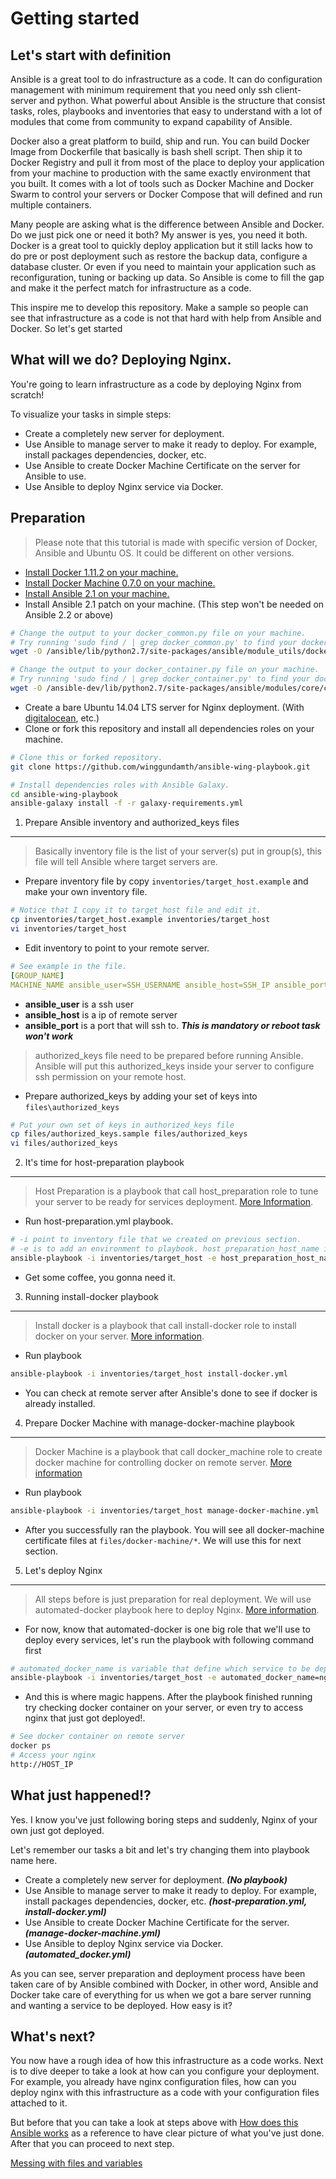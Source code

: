 Getting started
===========================================================================
Let's start with definition
---------------------------------------------------------------------------
Ansible is a great tool to do infrastructure as a code. It can do configuration management with minimum requirement that you need only ssh client-server and python. What powerful about Ansible is the structure that consist tasks, roles, playbooks and inventories that easy to understand with a lot of modules that come from community to expand capability of Ansible.

Docker also a great platform to build, ship and run. You can build Docker Image from Dockerfile that basically is bash shell script. Then ship it to Docker Registry and pull it from most of the place to deploy your application from your machine to production with the same exactly environment that you built. It comes with a lot of tools such as Docker Machine and Docker Swarm to control your servers or Docker Compose that will defined and run multiple containers.

Many people are asking what is the difference between Ansible and Docker. Do we just pick one or need it both? My answer is yes, you need it both. Docker is a great tool to quickly deploy application but it still lacks how to do pre or post deployment such as restore the backup data, configure a database cluster. Or even if you need to maintain your application such as reconfiguration, tuning or backing up data. So Ansible is come to fill the gap and make it the perfect match for infrastructure as a code.

This inspire me to develop this repository. Make a sample so people can see that infrastructure as a code is not that hard with help from Ansible and Docker. So let's get started

What will we do? Deploying Nginx.
---------------------------------------------------------------------------
You're going to learn infrastructure as a code by deploying Nginx from scratch!

To visualize your tasks in simple steps:

- Create a completely new server for deployment.
- Use Ansible to manage server to make it ready to deploy. For example, install packages dependencies, docker, etc.
- Use Ansible to create Docker Machine Certificate on the server for Ansible to use.
- Use Ansible to deploy Nginx service via Docker.

Preparation
---------------------------------------------------------------------------
> Please note that this tutorial is made with specific version of Docker, Ansible and Ubuntu OS. It could be different on other versions.

- [Install Docker 1.11.2 on your machine.](https://docs.docker.com/engine/installation/)
- [Install Docker Machine 0.7.0 on your machine.](https://docs.docker.com/machine/install-machine/)
- [Install Ansible 2.1 on your machine.](http://docs.ansible.com/ansible/intro_installation.html)
- Install Ansible 2.1 patch on your machine. (This step won't be needed on Ansible 2.2 or above)
```bash
# Change the output to your docker_common.py file on your machine.
# Try running 'sudo find / | grep docker_common.py' to find your docker_common.py path.
wget -O /ansible/lib/python2.7/site-packages/ansible/module_utils/docker_common.py https://raw.githubusercontent.com/ansible/ansible/devel/lib/ansible/module_utils/docker_common.py

# Change the output to your docker_container.py file on your machine.
# Try running 'sudo find / | grep docker_container.py' to find your docker_container.py path.
wget -O /ansible-dev/lib/python2.7/site-packages/ansible/modules/core/cloud/docker/docker_container.py https://raw.githubusercontent.com/ansible/ansible-modules-core/devel/cloud/docker/docker_container.py
```
- Create a bare Ubuntu 14.04 LTS server for Nginx deployment. (With [digitalocean](https://www.digitalocean.com), etc.)
- Clone or fork this repository and install all dependencies roles on your machine.
```bash
# Clone this or forked repository.
git clone https://github.com/winggundamth/ansible-wing-playbook.git

# Install dependencies roles with Ansible Galaxy.
cd ansible-wing-playbook
ansible-galaxy install -f -r galaxy-requirements.yml
```

1. Prepare Ansible inventory and authorized_keys files
---------------------------------------------------------------------------
> Basically inventory file is the list of your server(s) put in group(s), this file will tell Ansible where target servers are.

- Prepare inventory file by copy `inventories/target_host.example` and make your own inventory file.
```bash
# Notice that I copy it to target_host file and edit it.
cp inventories/target_host.example inventories/target_host
vi inventories/target_host
```
- Edit inventory to point to your remote server.
```yml
# See example in the file.
[GROUP_NAME]
MACHINE_NAME ansible_user=SSH_USERNAME ansible_host=SSH_IP ansible_port=SSH_PORT
```
  - **ansible_user** is a ssh user
  - **ansible_host** is a ip of remote server
  - **ansible_port** is a port that will ssh to. **_This is mandatory or reboot task won't work_**

> authorized_keys file need to be prepared before running Ansible. Ansible will put this authorized_keys inside your server to configure ssh permission on your remote host.

- Prepare authorized_keys by adding your set of keys into `files\authorized_keys`
```bash
# Put your own set of keys in authorized_keys file
cp files/authorized_keys.sample files/authorized_keys
vi files/authorized_keys
```

2. It's time for host-preparation playbook
---------------------------------------------------------------------------
> Host Preparation is a playbook that call host_preparation role to tune your server to be ready for services deployment. [More Information](https://galaxy.ansible.com/winggundamth/host_preparation/).

- Run host-preparation.yml playbook.
```bash
# -i point to inventory file that we created on previous section.
# -e is to add an environment to playbook. host_preparation_host_name is needed to set remote hostname.
ansible-playbook -i inventories/target_host -e host_preparation_host_name=nginx host-preparation.yml
```
- Get some coffee, you gonna need it.

3. Running install-docker playbook
---------------------------------------------------------------------------
> Install docker is a playbook that call install-docker role to install docker on your server. [More information](https://galaxy.ansible.com/winggundamth/install_docker/).

- Run playbook
```bash
ansible-playbook -i inventories/target_host install-docker.yml
```
- You can check at remote server after Ansible's done to see if docker is already installed.

4. Prepare Docker Machine with manage-docker-machine playbook
---------------------------------------------------------------------------
> Docker Machine is a playbook that call docker_machine role to create docker machine for controlling docker on remote server. [More information](https://galaxy.ansible.com/winggundamth/docker_machine/)

- Run playbook
```bash
ansible-playbook -i inventories/target_host manage-docker-machine.yml
```
- After you successfully ran the playbook. You will see all docker-machine certificate files at ```files/docker-machine/*```. We will use this for next section.

5. Let's deploy Nginx
---------------------------------------------------------------------------
> All steps before is just preparation for real deployment. We will use automated-docker playbook here to deploy Nginx. [More information](https://galaxy.ansible.com/winggundamth/automated_docker/).

- For now, know that automated-docker is one big role that we'll use to deploy every services, let's run the playbook with following command first
```bash
# automated_docker_name is variable that define which service to be deploy.
ansible-playbook -i inventories/target_host -e automated_docker_name=nginx automated-docker.yml
```
- And this is where magic happens. After the playbook finished running try checking docker container on your server, or even try to access nginx that just got deployed!.
```bash
# See docker container on remote server
docker ps
# Access your nginx
http://HOST_IP
```

What just happened!?
---------------------------------------------------------------------------
Yes. I know you've just following boring steps and suddenly, Nginx of your own just got deployed.

Let's remember our tasks a bit and let's try changing them into playbook name here.

- Create a completely new server for deployment. **_(No playbook)_**
- Use Ansible to manage server to make it ready to deploy. For example, install packages dependencies, docker, etc. **_(host-preparation.yml, install-docker.yml)_**
- Use Ansible to create Docker Machine Certificate for the server. **_(manage-docker-machine.yml)_**
- Use Ansible to deploy Nginx service via Docker. **_(automated_docker.yml)_**

As you can see, server preparation and deployment process have been taken care of by Ansible combined with Docker, in other word, Ansible and Docker take care of everything for us when we got a bare server running and wanting a service to be deployed. How easy is it?

What's next?
---------------------------------------------------------------------------
You now have a rough idea of how this infrastructure as a code works. Next is to dive deeper to take a look at how can you configure your deployment. For example, you already have nginx configuration files, how can you deploy nginx with this infrastructure as a code with your configuration files attached to it.

But before that you can take a look at steps above with [How does this Ansible works](/docs/refs/how_it_works.md) as a reference to have clear picture of what you've just done. After that you can proceed to next step.

[Messing with files and variables](/docs/tutorials/02.md)
